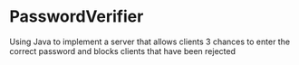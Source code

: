 # PasswordVerifier
Using Java to implement a server that allows clients 3 chances to enter the correct password and blocks clients that have been rejected
